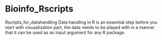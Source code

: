 # Bioinfo_Rscripts
Rscripts_for_datahandling
Data handling in R is an essential step before you start with visusalization part, the data needs to be played with in a manner that it can be used as an input argument for any R package. 
